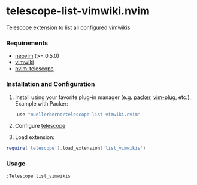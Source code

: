 # telescope-list-vimwiki.nvim
Telescope extension to list all configured vimwikis

### Requirements
- [neovim](https://github.com/neovim/neovim) (>= 0.5.0)
- [vimwiki](https://github.com/vimwiki/vimwiki)
- [nvim-telescope](https://github.com/nvim-telescope/telescope.nvim)

### Installation and Configuration

1. Install using your favorite plug-in manager (e.g. [packer](https://github.com/wbthomason/packer.nvim), [vim-plug](https://github.com/junegunn/vim-plug), etc.), Example with Packer:
```lua
    use "muellerbernd/telescope-list-vimwiki.nvim"
```

2. Configure [telescope](https://github.com/nvim-telescope/telescope.nvim)

3. Load extension:

```lua
require('telescope').load_extension('list_vimwikis')
```

### Usage

```
:Telescope list_vimwikis
```
